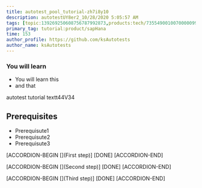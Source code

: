 ```yaml
---
title: autotest_pool_tutorial-zh7i8y10
description: autotestUY8er2_10/28/2020 5:05:57 AM
tags: [topic:139269250608756787992873,products:tech/73554900100700000996,tutorial:experience/advanced]
primary_tag: tutorial:product/sapHana
time: 153
author_profile: https://github.com/ksAutotests
author_name: ksAutotests
---
```

### You will learn
- You will learn this
- and that

autotest tutorial textt44V34

## Prerequisites
- Prerequisute1
- Prerequisute2
- Prerequisute3

[ACCORDION-BEGIN [](First step)]
[DONE]
[ACCORDION-END]

[ACCORDION-BEGIN [](Second step)]
[DONE]
[ACCORDION-END]

[ACCORDION-BEGIN [](Third step)]
[DONE]
[ACCORDION-END]

